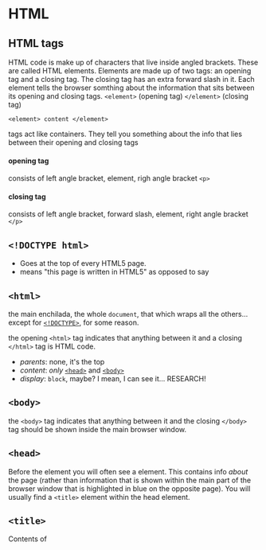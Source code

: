 # HTML

## HTML tags
HTML code is make up of characters that live inside angled brackets. These are called HTML elements. Elements are made up of two tags: an opening tag and a closing tag. The closing tag has an extra forward slash in it. Each element tells the browser somthing about the information that sits between its opening and closing tags.
`<element>` (opening tag) `</element>` (closing tag)
```
<element> content </element>
```
tags act like containers. They tell you something about the info that lies between their opening and closing tags
#### opening tag
consists of left angle bracket, element, righ angle bracket `<p>`
#### closing tag
consists of left angle bracket, forward slash, element, right angle bracket `</p>`

## `<!DOCTYPE html>`
* Goes at the top of every HTML5 page.
* means "this page is written in HTML5" as opposed to say

## `<html>`

the main enchilada, the whole `document`, that which wraps all the others... except for [`<!DOCTYPE>`](#doctype), for some reason.

the opening `<html>` tag indicates that anything between it and a closing `</html>` tag is HTML code.

* _parents_: none, it's the top
* _content_: _only_ [`<head>`](#head) and [`<body>`](#body)
* _display_: `block`, maybe? I mean, I can see it... RESEARCH!

## `<body>`
the `<body>` tag indicates that anything between it and the closing `</body>` tag should be shown inside the main browser window.

## `<head>`
Before the <body> element you will often see a <head> element. This contains info _about_ the page (rather than information that is shown within the main part of the browser window that is highlighted in blue on the opposite page). You will usually find a `<title>` element within the head element.

## `<title>`
Contents of <title> element are either shown in the top of the browser, above where you usually type in the url of the page you want to visit, or the tab for the page.

### Attributes
Attributes provide aditional info about the contents of an element. They appear on the opening tag of the element and are made up of two parts: a _name_ and a _value_, seperated by an equals sign.

* Attribute _name_ indicates what kind of extra info you are supplying about the elements content. It should be written in lowercase.
* The values is the info for the attribute. It should be placed in double quotes. different attributes can have different values.

`<p lang="en-us">`

* `class` -- a space-separated list of category names
* . . .

. . .

## `<div>`

A generic page division that should only be used if no other, more semantic choice is appropriate... and because @al-the-x might kill me if I do when I could use [`<section>`](#section) instead.

* _parents_: anything that accepts [Flow Content][1], which is apparently a lot of things.
* _content_: any [Flow Contant][1], palpable content (WTF?)
* _display_: `block`

. . .

## `<strong>`
indiacates that its content that has strong inportance. The words contained in this element might be said with strong emphasis.
* inline

## `<em>`
indicates emphasis that subtly changes the meaning of a sentence.
* inline

## `<blockquote>`
used for longer quotes that take up an entire paragraph. (<p> is still used inside the <blockquote> element).

## `<q>`
use for shorter quotes that sit within a paragraph. Browsers are supposed to put quotes around the <q> element

## `<s>`
indicates someting is no longer accurate or relevant but should not be deleted (strikethrough)

## `<ins>` & `<del>`
used to show content that has been inserted into a document while the <del> element can show text that has been deleted from it. The content from an <ins> element is usually underlined, while the content of a <del> eleent can show text that has been deleted from it.

## Lists
HTML Provides us with 3 diff types of lists:

### Ordered Lists:
each item in the list is numbered.
##### `<ol>`
ordered list is created with the `<ol>` element
##### `<li>`
* each item in the list is places between an opening and closing `<li>` tag (list item).
* browsers indent lists by default.

### Unordered Lists:
begin with a bullet point rather than a character that indicates order.
##### `<ul>`
unordered list created with the `<ul>` element.
##### `<li>`
* each item in the list is placed between an opening and closing `<li>` tag.

### Definition Lists:
made up of a set of terms along with the definitions for each of those terms.
```
<dl>
  <dt>Sashimi</dt>
  <dd>Sliced raw fish that is served w/ condiments such as shredded daikon raddish or ginger root, wasabi and soy sauce</dd>
```
##### `<dl>`
* Definition list is created with the `<dl>` element and usually consists of a series of terms and their definitions.
* inside the `<dl>` element you will usually see pairs of `<dt>` and `<dd>` elements
##### `<dt>`
Used to contain the term being defined (the definition term).
##### `<dd>`
Used to contain the definition.

## Interactive Form Elements
HTML borrows the concept of a form to refer to different elements that allow you to collect information from visitors to your site.
##### `<form>`
Form controls live inisde a <form> element. This element should always carry the `action` attribute and will usually have a `menthod` and `id` attribute too.
* `action` : Every <form> element requires an action attribute. Its value is the URL for the page on the server that will received the info in the form when it is submitted.
* `method`: forms can be sent using one of 2 methods:
  * `get` the values from the form are added to the end of the URL specified in the action attribute. The get method is ideal for short forms (such as search boxes) and when you are just retrieving data from the web server (not sending info that should be added or deleted from a database)
  * `post` the values are sent in what are known as HTTP headers. You should use post method if your form:
      * allows  users to upload a file
      * is very long
      * contains sensitive data (ex. passwords)
      * adds info to, or deletes information from a data base.
* `id` value is used to id the for distinctly from other elements on the page.

###### Footnotes

[1](https://developer.mozilla.org/en-US/docs/Web/Guide/HTML/Content_categories#Flow_content)
